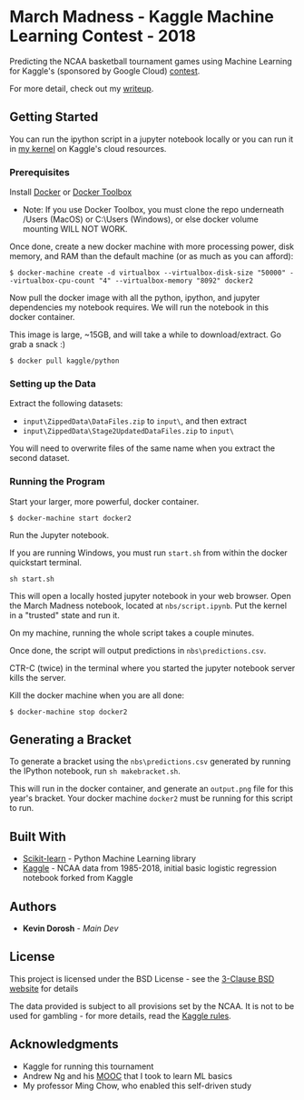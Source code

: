 # March Madness - Kaggle Machine Learning Contest - 2018

Predicting the NCAA basketball tournament games using Machine Learning for Kaggle's (sponsored by Google Cloud) [contest](https://www.kaggle.com/c/mens-machine-learning-competition-2018).

For more detail, check out my [writeup](https://github.com/kdorosh/MarchMadnessKaggleML2018/blob/master/writeup.md).

## Getting Started

You can run the ipython script in a jupyter notebook locally or you can run it in [my kernel](https://www.kaggle.com/kdorosh/basic-starter-kernel-ncaa-men-s-dataset) on Kaggle's cloud resources.

### Prerequisites

Install [Docker](https://store.docker.com/search?type=edition&offering=community) or [Docker Toolbox](https://docs.docker.com/toolbox/overview/#ready-to-get-started)

* Note: If you use Docker Toolbox, you must clone the repo underneath /Users (MacOS) or C:\Users (Windows), or else docker volume mounting WILL NOT WORK.

Once done, create a new docker machine with more processing power, disk memory, and RAM than the default machine (or as much as you can afford):

```
$ docker-machine create -d virtualbox --virtualbox-disk-size "50000" --virtualbox-cpu-count "4" --virtualbox-memory "8092" docker2
```

Now pull the docker image with all the python, ipython, and jupyter dependencies my notebook requires. We will run the notebook in this docker container.

This image is large, ~15GB, and will take a while to download/extract. Go grab a snack :)

```
$ docker pull kaggle/python
```

### Setting up the Data

Extract the following datasets:

* `input\ZippedData\DataFiles.zip` to `input\`, and then extract
* `input\ZippedData\Stage2UpdatedDataFiles.zip` to `input\`

You will need to overwrite files of the same name when you extract the second dataset.

### Running the Program

Start your larger, more powerful, docker container.

```
$ docker-machine start docker2
```

Run the Jupyter notebook.

If you are running Windows, you must run `start.sh` from within the docker quickstart terminal.

```
sh start.sh
```

This will open a locally hosted jupyter notebook in your web browser. Open the March Madness notebook, located at `nbs/script.ipynb`. Put the kernel in a "trusted" state and run it.

On my machine, running the whole script takes a couple minutes.

Once done, the script will output predictions in `nbs\predictions.csv`.

CTR-C (twice) in the terminal where you started the jupyter notebook server kills the server.

Kill the docker machine when you are all done:

```
$ docker-machine stop docker2
```

## Generating a Bracket

To generate a bracket using the `nbs\predictions.csv` generated by running the IPython notebook, run `sh makebracket.sh`.

This will run in the docker container, and generate an `output.png` file for this year's bracket. Your docker machine `docker2` must be running for this script to run.

## Built With

* [Scikit-learn](http://scikit-learn.org/stable/) - Python Machine Learning library
* [Kaggle](https://www.kaggle.com/juliaelliott/basic-starter-kernel-ncaa-men-s-dataset/data) - NCAA data from 1985-2018, initial basic logistic regression notebook forked from Kaggle

## Authors

* **Kevin Dorosh** - *Main Dev*

## License

This project is licensed under the BSD License - see the [3-Clause BSD website](https://opensource.org/licenses/BSD-3-Clause) for details

The data provided is subject to all provisions set by the NCAA. It is not to be used for gambling - for more details, read the [Kaggle rules](https://www.kaggle.com/c/mens-machine-learning-competition-2018/rules).

## Acknowledgments

* Kaggle for running this tournament
* Andrew Ng and his [MOOC](https://www.coursera.org/learn/machine-learning/home/welcome) that I took to learn ML basics
* My professor Ming Chow, who enabled this self-driven study